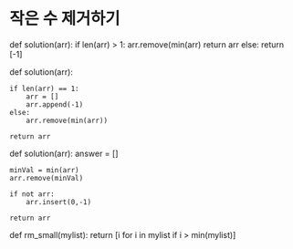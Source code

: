 # 작은 수 제거하기

def solution(arr):
    if len(arr) > 1:
        arr.remove(min(arr)
        return arr
    else:
        return [-1]





def solution(arr):

    if len(arr) == 1:
        arr = []
        arr.append(-1)
    else:
        arr.remove(min(arr))

    return arr
    
    
    

def solution(arr):
	answer = [] 

	minVal = min(arr) 
	arr.remove(minVal) 

	if not arr: 
		arr.insert(0,-1) 
    
	return arr
     
    
    
 def rm_small(mylist): 
 return [i for i in mylist if i > min(mylist)]
  
  
  

